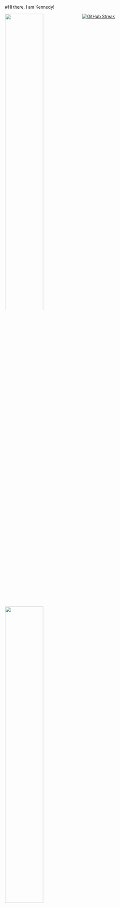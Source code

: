 #Hi there, I am Kennedy!

<img align="left"  width="50%" src ="https://github-readme-stats.vercel.app/api?username=dankukennedy&show_icons=true&theme=radical"/>

<img align="left" width="50%" src ="https://github-readme-stats.vercel.app/api/top-langs/?username=dankukennedy&layout=compact"/>

[![GitHub Streak](https://streak-stats.demolab.com/?user=dankukennedy&currStreakNum=2FD3EB&fire=pink&sideLabels=F00&date_format=[Y.]n.j)](https://git.io/streak-stats)

